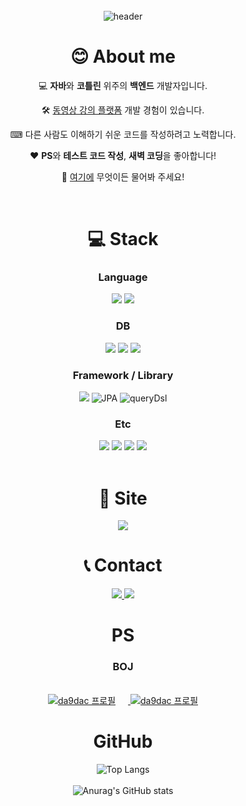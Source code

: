 <div align="center">
<br />
<img src="https://capsule-render.vercel.app/api?type=rounded&color=timeGradient&height=200&section=header&text=Welcome%20to%20da9dac's%20GitHub%20👋&fontSize=40" alt="header">


<br />

# 😊 About me

💻 **자바**와 **코틀린** 위주의 **백엔드** 개발자입니다.

🛠 [동영상 강의 플랫폼](https://github.com/da9dac/itPrometheus) 개발 경험이 있습니다.

⌨ 다른 사람도 이해하기 쉬운 코드를 작성하려고 노력합니다.

❤️ **PS**와 **테스트 코드 작성**, **새벽 코딩**을 좋아합니다!

💬 [여기에](https://github.com/da9dac/da9dac/issues) 무엇이든 물어봐 주세요!

<br />

# 💻 Stack
### Language
<img src="https://img.shields.io/badge/JAVA-007396?style=for-the-badge&logo=java&logoColor=white">
<img src="https://img.shields.io/badge/kotlin-7F52FF?style=for-the-badge&logo=kotlin&logoColor=white">
<br>

### DB
<img src="https://img.shields.io/badge/mysql-4479A1?style=for-the-badge&logo=mysql&logoColor=white">
<img src="https://img.shields.io/badge/mongoDB-47A248?style=for-the-badge&logo=MongoDB&logoColor=white">
<img src="https://img.shields.io/badge/redis-DC382D?style=for-the-badge&logo=redis&logoColor=white">
<br>

### Framework / Library
<img src="https://img.shields.io/badge/springboot-6DB33F?style=for-the-badge&logo=springboot&logoColor=white">
<img alt="JPA" src ="https://img.shields.io/badge/jpa-6DB33F.svg?&style=for-the-badge&logo=jpa&logoColor=white"/>
<img alt="queryDsl" src ="https://img.shields.io/badge/querydsl-4479A1.svg?&style=for-the-badge&logo=querydsl&logoColor=white"/> 
<br>

### Etc
<img src="https://img.shields.io/badge/linux-FCC624?style=for-the-badge&logo=linux&logoColor=black"> 
<img src="https://img.shields.io/badge/git-F05032?style=for-the-badge&logo=git&logoColor=white">
<img src="https://img.shields.io/badge/aws-232F3E?style=for-the-badge&logo=amazonaws&logoColor=white">
<img src="https://img.shields.io/badge/docker-00599C?style=for-the-badge&logo=docker&logoColor=white">
<br>
<br />

# 📰 Site
<a href="https://da9dac.tistory.com/">
    <img src="https://img.shields.io/badge/Blog-F05032?style=for-the-badge&logoColor=white">
</a>

<br />

# 📞 Contact
<a href="mailto:da9dac@gmail.com">
    <img src="https://img.shields.io/badge/Gmail-EA4335?style=for-the-badge&logo=Gmail&logoColor=white"> 
</a>
<a href="https://open.kakao.com/o/sAGTYdQf">
    <img src="https://img.shields.io/badge/KakaoTalk-FFCD00?style=for-the-badge&logoColor=black&logo=KakaoTalk"> 
</a>

<br />

# PS
### BOJ
<br />
<a href="https://solved.ac/da9dac">
  <img src="http://mazassumnida.wtf/api/v2/generate_badge?boj=da9dac" alt="da9dac 프로필" style="margin-right: 20px">
</a>
<a href="https://solved.ac/da9dac">
  <img src="http://mazandi.herokuapp.com/api?handle=da9dac&theme=warm" alt="da9dac 프로필">
</a>

<br />

# GitHub
![Top Langs](https://github-readme-stats.vercel.app/api/top-langs/?username=da9dac&layout=compact)
<br />
<br />
![Anurag's GitHub stats](https://github-readme-stats.vercel.app/api?username=da9dac&show_icons=true)

<br />
<br />

</div>
